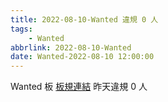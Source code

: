 ```yaml
---
title: 2022-08-10-Wanted 違規 0 人
tags:
    - Wanted
abbrlink: 2022-08-10-Wanted
date: Wanted-2022-08-10 12:00:00
---
```

Wanted 板 [板規連結](https://www.ptt.cc/bbs/Wanted/M.1608829773.A.D3B.html)
昨天違規 0 人
